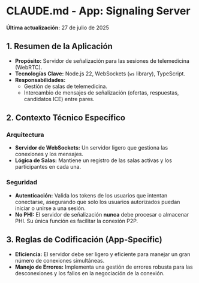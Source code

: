 
# CLAUDE.md - App: Signaling Server
**Última actualización:** 27 de julio de 2025

## 1. Resumen de la Aplicación
- **Propósito:** Servidor de señalización para las sesiones de telemedicina (WebRTC).
- **Tecnologías Clave:** Node.js 22, WebSockets (`ws` library), TypeScript.
- **Responsabilidades:**
  - Gestión de salas de telemedicina.
  - Intercambio de mensajes de señalización (ofertas, respuestas, candidatos ICE) entre pares.

## 2. Contexto Técnico Específico
### Arquitectura
- **Servidor de WebSockets:** Un servidor ligero que gestiona las conexiones y los mensajes.
- **Lógica de Salas:** Mantiene un registro de las salas activas y los participantes en cada una.

### Seguridad
- **Autenticación:** Valida los tokens de los usuarios que intentan conectarse, asegurando que solo los usuarios autorizados puedan iniciar o unirse a una sesión.
- **No PHI:** El servidor de señalización **nunca** debe procesar o almacenar PHI. Su única función es facilitar la conexión P2P.

## 3. Reglas de Codificación (App-Specific)
- **Eficiencia:** El servidor debe ser ligero y eficiente para manejar un gran número de conexiones simultáneas.
- **Manejo de Errores:** Implementa una gestión de errores robusta para las desconexiones y los fallos en la negociación de la conexión.

